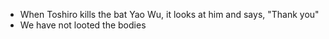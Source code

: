 - When Toshiro kills the bat Yao Wu, it looks at him and says, "Thank you"
- We have not looted the bodies